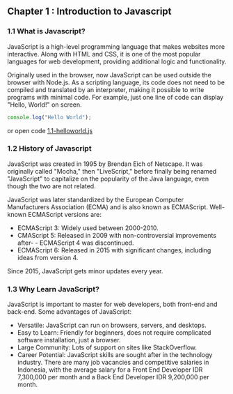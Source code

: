 ## Chapter 1 : Introduction to Javascript

### 1.1 What is Javascript?

JavaScript is a high-level programming language that makes websites more interactive. Along with HTML and CSS, it is one of the most popular languages for web development, providing additional logic and functionality.

Originally used in the browser, now JavaScript can be used outside the browser with Node.js. As a scripting language, its code does not need to be compiled and translated by an interpreter, making it possible to write programs with minimal code. For example, just one line of code can display "Hello, World!" on screen.

```javascript
console.log("Hello World");
```
or open code [1.1-helloworld.js](https://github1s.com/hilmimusyafa/dicoding-course-introductiontojavascript/blob/main/Material%20%26%20Code/Chapter%201%20-%20Introduction%20to%20Javascript/1.1-Helloworld.js)

### 1.2 History of Javascript

JavaScript was created in 1995 by Brendan Eich of Netscape. It was originally called "Mocha," then "LiveScript," before finally being renamed "JavaScript" to capitalize on the popularity of the Java language, even though the two are not related.

JavaScript was later standardized by the European Computer Manufacturers Association (ECMA) and is also known as ECMAScript. Well-known ECMAScript versions are:

- ECMAScript 3: Widely used between 2000-2010.
- CMAScript 5: Released in 2009 with non-controversial improvements after-  - ECMAScript 4 was discontinued.
- ECMAScript 6: Released in 2015 with significant changes, including ideas from version 4.

Since 2015, JavaScript gets minor updates every year.

### 1.3 Why Learn JavaScript?

JavaScript is important to master for web developers, both front-end and back-end. Some advantages of JavaScript:

- Versatile: JavaScript can run on browsers, servers, and desktops.
- Easy to Learn: Friendly for beginners, does not require complicated software installation, just a browser.
- Large Community: Lots of support on sites like StackOverflow.
- Career Potential: JavaScript skills are sought after in the technology industry. There are many job vacancies and competitive salaries in Indonesia, with the average salary for a Front End Developer IDR 7,300,000 per month and a Back End Developer IDR 9,200,000 per month.